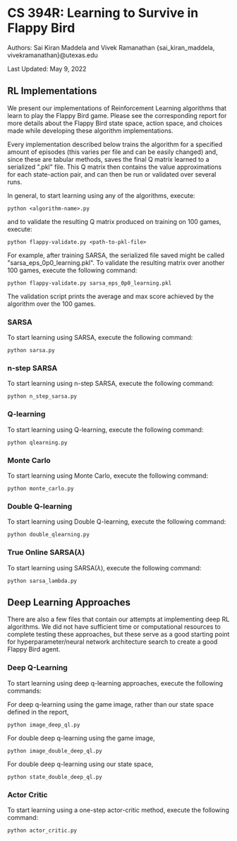 # CS 394R: Learning to Survive in Flappy Bird
Authors: Sai Kiran Maddela and Vivek Ramanathan
{sai_kiran_maddela, vivekramanathan}@utexas.edu

Last Updated: May 9, 2022

## RL Implementations

We present our implementations of Reinforcement Learning algorithms that learn to play the Flappy Bird game. Please see the corresponding report for more details about the Flappy Bird state space, action space, and choices made while developing these algorithm implementations.

Every implementation described below trains the algorithm for a specified amount of episodes (this varies per file and can be easily changed) and, since these are tabular methods, saves the final Q matrix learned to a serialized ".pkl" file. This Q matrix then contains the value approximations for each state-action pair, and can then be run or validated over several runs.

In general, to start learning using any of the algorithms, execute:

```
python <algorithm-name>.py
```
and to validate the resulting Q matrix produced on training on 100 games, execute:

```
python flappy-validate.py <path-to-pkl-file>
```

For example, after training SARSA, the serialized file saved might be called "sarsa_eps_0p0_learning.pkl". To validate the resulting matrix over another 100 games, execute the following command:

```
python flappy-validate.py sarsa_eps_0p0_learning.pkl
```

The validation script prints the average and max score achieved by the algorithm over the 100 games.

### SARSA

To start learning using SARSA, execute the following command:

```
python sarsa.py
```

### n-step SARSA

To start learning using n-step SARSA, execute the following command:

```
python n_step_sarsa.py
```

### Q-learning

To start learning using Q-learning, execute the following command:

```
python qlearning.py
```

### Monte Carlo

To start learning using Monte Carlo, execute the following command:

```
python monte_carlo.py
```

### Double Q-learning

To start learning using Double Q-learning, execute the following command:

```
python double_qlearning.py
```

### True Online SARSA($\lambda$)

To start learning using SARSA($\lambda$), execute the following command:

```
python sarsa_lambda.py
```

## Deep Learning Approaches

There are also a few files that contain our attempts at implementing deep RL algorithms. We did not have sufficient time or computational resources to complete testing these approaches, but these serve as a good starting point for hyperparameter/neural network architecture search to create a good Flappy Bird agent.

### Deep Q-Learning

To start learning using deep q-learning approaches, execute the following commands:

For deep q-learning using the game image, rather than our state space defined in the report,
```
python image_deep_ql.py
```

For double deep q-learning using the game image,
```
python image_double_deep_ql.py
```

For double deep q-learning using our state space,
```
python state_double_deep_ql.py
```

### Actor Critic

To start learning using a one-step actor-critic method, execute the following command:

```
python actor_critic.py
```
